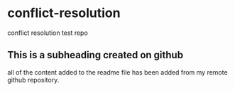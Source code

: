 # conflict-resolution
conflict resolution test repo

## This is a subheading created on github
all of the content added to the readme file has been added from my remote github repository. 
